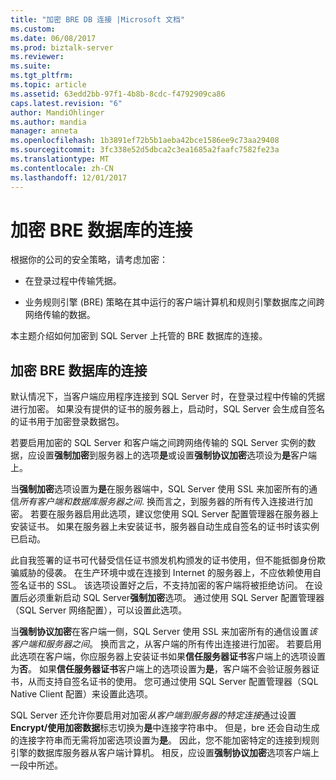 ```yaml
---
title: "加密 BRE DB 连接 |Microsoft 文档"
ms.custom: 
ms.date: 06/08/2017
ms.prod: biztalk-server
ms.reviewer: 
ms.suite: 
ms.tgt_pltfrm: 
ms.topic: article
ms.assetid: 63edd2bb-97f1-4b8b-8cdc-f4792909ca86
caps.latest.revision: "6"
author: MandiOhlinger
ms.author: mandia
manager: anneta
ms.openlocfilehash: 1b3891ef72b5b1aeba42bce1586ee9c73aa29408
ms.sourcegitcommit: 3fc338e52d5dbca2c3ea1685a2faafc7582fe23a
ms.translationtype: MT
ms.contentlocale: zh-CN
ms.lasthandoff: 12/01/2017
---
```

# <a name="encrypt-the-connection-to-the-bre-database"></a>加密 BRE 数据库的连接
根据你的公司的安全策略，请考虑加密：  
  
-   在登录过程中传输凭据。  
  
-   业务规则引擎 (BRE) 策略在其中运行的客户端计算机和规则引擎数据库之间跨网络传输的数据。  
  
 本主题介绍如何加密到 SQL Server 上托管的 BRE 数据库的连接。  
  
## <a name="encrypt-the-connection-to-the-bre-database"></a>加密 BRE 数据库的连接
 默认情况下，当客户端应用程序连接到 SQL Server 时，在登录过程中传输的凭据进行加密。 如果没有提供的证书的服务器上，启动时，SQL Server 会生成自签名的证书用于加密登录数据包。  
  
 若要启用加密的 SQL Server 和客户端之间跨网络传输的 SQL Server 实例的数据，应设置**强制加密**到服务器上的选项**是**或设置**强制协议加密**选项设为**是**客户端上。  
  
 当**强制加密**选项设置为**是**在服务器端中，SQL Server 使用 SSL 来加密所有的通信*所有客户端和数据库服务器之间*. 换而言之，到服务器的所有传入连接进行加密。 若要在服务器启用此选项，建议您使用 SQL Server 配置管理器在服务器上安装证书。 如果在服务器上未安装证书，服务器自动生成自签名的证书时该实例已启动。  
  
 此自我签署的证书可代替受信任证书颁发机构颁发的证书使用，但不能抵御身份欺骗威胁的侵袭。 在生产环境中或在连接到 Internet 的服务器上，不应依赖使用自签名证书的 SSL。 该选项设置好之后，不支持加密的客户端将被拒绝访问。 在设置后必须重新启动 SQL Server**强制加密**选项。 通过使用 SQL Server 配置管理器 （SQL Server 网络配置），可以设置此选项。  
  
 当**强制协议加密**在客户端一侧，SQL Server 使用 SSL 来加密所有的通信设置*该客户端和服务器之间*。 换而言之，从客户端的所有传出连接进行加密。 若要启用此选项在客户端，你应服务器上安装证书如果**信任服务器证书**客户端上的选项设置为**否**。 如果**信任服务器证书**客户端上的选项设置为**是**，客户端不会验证服务器证书，从而支持自签名证书的使用。 您可通过使用 SQL Server 配置管理器（SQL Native Client 配置）来设置此选项。  
  
 SQL Server 还允许你要启用对加密*从客户端到服务器的特定连接*通过设置**Encrypt/使用加密数据**标志切换为**是**中连接字符串中。 但是，bre 还会自动生成的连接字符串而无需将加密选项设置为**是**。 因此，您不能加密特定的连接到规则引擎的数据库服务器从客户端计算机。 相反，应设置**强制协议加密**选项客户端上一段中所述。